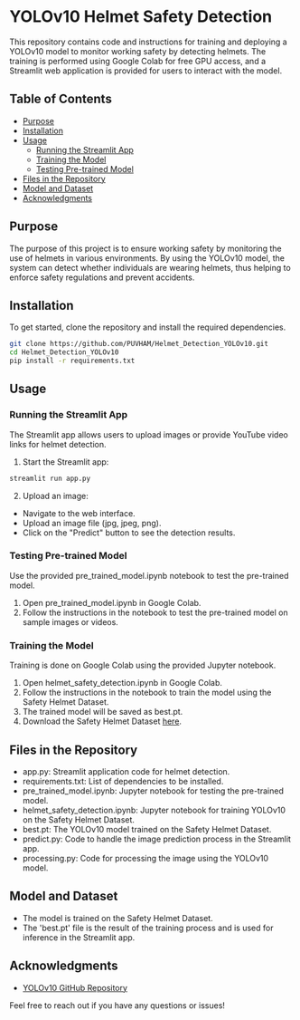 # YOLOv10 Helmet Safety Detection

This repository contains code and instructions for training and deploying a YOLOv10 model to monitor working safety by detecting helmets. The training is performed using Google Colab for free GPU access, and a Streamlit web application is provided for users to interact with the model.

## Table of Contents
- [Purpose](#purpose)
- [Installation](#installation)
- [Usage](#usage)
  - [Running the Streamlit App](#running-the-streamlit-app)
  - [Training the Model](#training-the-model)
  - [Testing Pre-trained Model](#testing-pre-trained-model)
- [Files in the Repository](#files-in-the-repository)
- [Model and Dataset](#model-and-dataset)
- [Acknowledgments](#acknowledgments)

## Purpose

The purpose of this project is to ensure working safety by monitoring the use of helmets in various environments. By using the YOLOv10 model, the system can detect whether individuals are wearing helmets, thus helping to enforce safety regulations and prevent accidents.

## Installation

To get started, clone the repository and install the required dependencies.

```bash
git clone https://github.com/PUVHAM/Helmet_Detection_YOLOv10.git
cd Helmet_Detection_YOLOv10
pip install -r requirements.txt
```

## Usage 

### Running the Streamlit App

The Streamlit app allows users to upload images or provide YouTube video links for helmet detection.

1. Start the Streamlit app:

```bash
streamlit run app.py
```

2. Upload an image:

* Navigate to the web interface.
* Upload an image file (jpg, jpeg, png).
* Click on the "Predict" button to see the detection results.

### Testing Pre-trained Model
Use the provided pre_trained_model.ipynb notebook to test the pre-trained model.

1. Open pre_trained_model.ipynb in Google Colab.
2. Follow the instructions in the notebook to test the pre-trained model on sample images or videos.

### Training the Model
Training is done on Google Colab using the provided Jupyter notebook.

1. Open helmet_safety_detection.ipynb in Google Colab.
2. Follow the instructions in the notebook to train the model using the Safety Helmet Dataset.
3. The trained model will be saved as best.pt.
4. Download the Safety Helmet Dataset [here](https://drive.google.com/file/d/1twdtZEfcw4ghSZIiPDypJurZnNXzMO7R/view).

## Files in the Repository
* app.py: Streamlit application code for helmet detection.
* requirements.txt: List of dependencies to be installed.
* pre_trained_model.ipynb: Jupyter notebook for testing the pre-trained model.
* helmet_safety_detection.ipynb: Jupyter notebook for training YOLOv10 on the Safety Helmet Dataset.
* best.pt: The YOLOv10 model trained on the Safety Helmet Dataset.
* predict.py: Code to handle the image prediction process in the Streamlit app.
* processing.py: Code for processing the image using the YOLOv10 model.

## Model and Dataset
* The model is trained on the Safety Helmet Dataset.
* The 'best.pt' file is the result of the training process and is used for inference in the Streamlit app.

## Acknowledgments
* [YOLOv10 GitHub Repository](https://github.com/THU-MIG/yolov10)

Feel free to reach out if you have any questions or issues!

